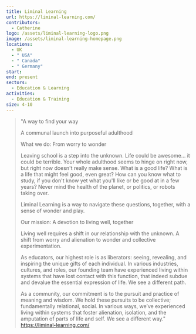 ```yaml
---
title: Liminal Learning
url: https://liminal-learning.com/
contributors:
  - Catherine
logo: /assets/liminal-learning-logo.png
image: /assets/liminal-learning-homepage.png
locations:
  - UK
  - " USA"
  - " Canada"
  - " Germany"
start: 
end: present
sectors:
  - Education & Learning
activities:
  - Education & Training
size: 4-10
---
```

> "A way to find your way
> 
> A communal launch into purposeful adulthood
> 
> What we do: From worry to wonder
> 
> Leaving school is a step into the unknown. Life could be awesome… it could be terrible. Your whole adulthood seems to hinge on right now, but right now doesn't really make sense. What is a good life? What is a life that might feel good, even great? How can you know what to study, if you don't know yet what you'll like or be good at in a few years? Never mind the health of the planet, or politics, or robots taking over.
> 
> Liminal Learning is a way to navigate these questions, together, with a sense of wonder and play.
> 
> Our mission: A devotion to living well, together
> 
> Living well requires a shift in our relationship with the unknown. A shift from worry and alienation to wonder and collective experimentation.
> 
> As educators, our highest role is as liberators: seeing, revealing, and inspiring the unique gifts of each individual. In various industries, cultures, and roles, our founding team have experienced living within systems that have lost contact with this function, that indeed subdue and devalue the essential expression of life. We see a different path.
> 
> As a community, our commitment is to the pursuit and practice of meaning and wisdom. We hold these pursuits to be collective; fundamentally relational, social. In various ways, we’ve experienced living within systems that foster alienation, isolation, and the amputation of parts of life and self. We see a different way."
> https://liminal-learning.com/ 
